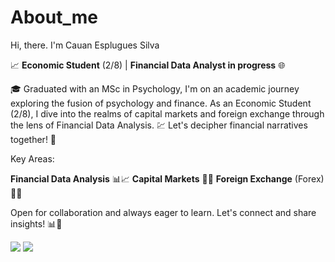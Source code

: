 # About_me
Hi, there. I'm Cauan Esplugues Silva                    

📈 **Economic Student** (2/8) | **Financial Data Analyst in progress** 🌐

🎓 Graduated with an MSc in Psychology, I'm on an academic journey exploring the fusion of psychology and finance. As an Economic Student (2/8), I dive into the realms of capital markets and foreign exchange through the lens of Financial Data Analysis. 💹 Let's decipher financial narratives together! 🚀

Key Areas:

**Financial Data Analysis** 📊📈
**Capital Markets** 🏦💼
**Foreign Exchange** (Forex) 💱🌐

Open for collaboration and always eager to learn. Let's connect and share insights! 📊🚀

<a href = "mailto:cauanespluguessilva"><img src="https://img.shields.io/badge/-Gmail-%23333?style=for-the-badge&logo=gmail&logoColor=white" target="_blank"></a>
  <a href="https://www.linkedin.com/in/cauan-esplugues-silva-/" target="_blank"><img src="https://img.shields.io/badge/-LinkedIn-%230077B5?style=for-the-badge&logo=linkedin&logoColor=white" target="_blank"></a>


